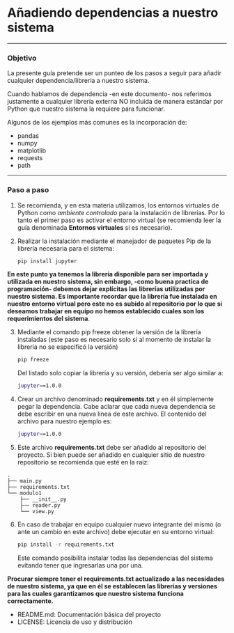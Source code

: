 
# Añadiendo dependencias a nuestro sistema

---
### Objetivo
La presente guía pretende ser un punteo de los pasos a seguir para añadir cualquier dependencia/librería a nuestro sistema.

Cuando hablamos de dependencia -en este documento- nos referimos justamente a cualquier librería externa NO incluida de manera estándar por Python que nuestro sistema la requiere para funcionar.

Algunos de los ejemplos más comunes es la incorporación de:

- pandas
- numpy
- matplotlib
- requests
- path

---
### Paso a paso

1. Se recomienda, y en esta materia utilizamos, los entornos virtuales de Python como _ambiente controlado_ para la instalación de librerías. Por lo tanto el primer paso es activar el entorno virtual (se recomienda leer la guía denominada **Entornos virtuales** si es necesario).

2. Realizar la instalación mediante el manejador de paquetes Pip de la librería necesaria para el sistema:
		
	```bash
	pip install jupyter
	```

**En este punto ya tenemos la librería disponible para ser importada y utilizada en nuestro sistema, sin embargo, -como buena practica de programación- debemos dejar explícitas las librerías utilizadas por nuestro sistema. Es importante recordar que la librería fue instalada en nuestro entorno virtual pero este no es subido al repositorio por lo que si deseamos trabajar en equipo no hemos establecido cuales son los requerimientos del sistema**. 

3. Mediante el comando pip freeze obtener la versión de la librería instaladas (este paso es necesario solo si al momento de instalar la librería no se especificó la versión)
	```bash
	pip freeze
	```

	Del listado solo copiar la librería y su versión, debería ser algo similar a:
	```bash
	jupyter==1.0.0
	```

4. Crear un archivo denominado **requirements.txt** y en él simplemente pegar la dependencia. Cabe aclarar que cada nueva dependencia se debe escribir en una nueva linea de este archivo.
	El contenido del archivo para nuestro ejemplo es:
	```bash
	jupyter==1.0.0
	```

5. Este archivo **requirements.txt** debe ser añadido al repositorio del proyecto. Si bien puede ser añadido en cualquier sitio de nuestro repositorio se recomienda que esté en la raiz:
```
.
├── main.py
├── requirements.txt
└── modulo1
    ├── __init__.py
    ├── reader.py
    └── view.py
```

6. En caso de trabajar en equipo cualquier nuevo integrante del mismo (o ante un cambio en este archivo) debe ejecutar en su entorno virtual:
	```bash
	pip install -r requirements.txt
	```
	Este comando posibilita instalar todas las dependencias del sistema evitando tener que ingresarlas una por una.

**Procurar siempre tener el **requirements.txt** actualizado a las necesidades de nuestro sistema, ya que en él se establecen las librerías y versiones para las cuales garantizamos que nuestro sistema funciona correctamente.**

* README.md: Documentación básica del proyecto
* LICENSE: Licencia de uso y distribución

